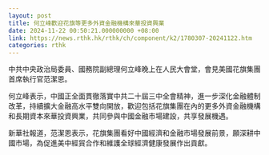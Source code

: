 ```yaml
---
layout: post
title: 何立峰歡迎花旗等更多外資金融機構來華投資興業
date: 2024-11-22 00:50:21.000000000 +08:00
link: https://news.rthk.hk/rthk/ch/component/k2/1780307-20241122.htm
categories: rthk
---
```


中共中央政治局委員、國務院副總理何立峰晚上在人民大會堂，會見美國花旗集團首席執行官范潔恩。

何立峰表示，中國正全面貫徹落實中共二十屆三中全會精神，進一步深化金融體制改革，持續擴大金融高水平雙向開放，歡迎包括花旗集團在內的更多外資金融機構和長期資本來華投資興業，共同參與中國金融市場建設，共享發展機遇。

新華社報道，范潔恩表示，花旗集團看好中國經濟和金融市場發展前景，願深耕中國市場，為促進美中經貿合作和維護全球經濟健康發展作出貢獻。
